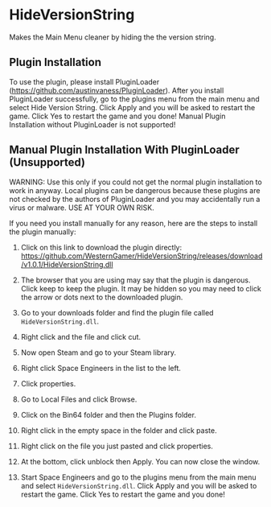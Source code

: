 # HideVersionString

Makes the Main Menu cleaner by hiding the the version string.

## Plugin Installation
To use the plugin, please install PluginLoader (https://github.com/austinvaness/PluginLoader). After you install PluginLoader successfully, go to the plugins menu from the main menu and select Hide Version String. Click Apply and you will be asked to restart the game. Click Yes to restart the game and you done! Manual Plugin Installation without PluginLoader is not supported!

## Manual Plugin Installation With PluginLoader (Unsupported)

WARNING: Use this only if you could not get the normal plugin installation to work in anyway. Local plugins can be dangerous because these plugins are not checked by the authors of PluginLoader and you may accidentally run a virus or malware. USE AT YOUR OWN RISK.

If you need you install manually for any reason, here are the steps to install the plugin manually:

1. Click on this link to download the plugin directly: https://github.com/WesternGamer/HideVersionString/releases/download/v1.0.1/HideVersionString.dll

2. The browser that you are using may say that the plugin is dangerous. Click keep to keep the plugin. It may be hidden so you may need to click the arrow or dots next to the downloaded plugin.

3. Go to your downloads folder and find the plugin file called `HideVersionString.dll`.

4. Right click and the file and click cut.

5. Now open Steam and go to your Steam library.

6. Right click Space Engineers in the list to the left.

7. Click properties.

9. Go to Local Files and click Browse.

10. Click on the Bin64 folder and then the Plugins folder.

11. Right click in the empty space in the folder and click paste.

12. Right click on the file you just pasted and click properties.

13. At the bottom, click unblock then Apply. You can now close the window.

15. Start Space Engineers and go to the plugins menu from the main menu and select `HideVersionString.dll`. Click Apply and you will be asked to restart the game. Click Yes to restart the game and you done!



